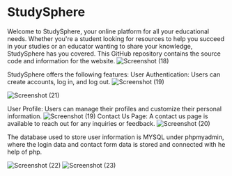 # StudySphere
Welcome to StudySphere, your online platform for all your educational needs. Whether you're a student looking for resources to help you succeed in your studies or an educator wanting to share your knowledge, StudySphere has you covered. This GitHub repository contains the source code and information for the website.
![Screenshot (18)](https://github.com/Sukhmani07/StudySphere/assets/111011241/0b308066-b6ca-4f4d-9e2c-116f1be113e8)
 

StudySphere offers the following features:
User Authentication: Users can create accounts, log in, and log out.
![Screenshot (19)](https://github.com/Sukhmani07/StudySphere/assets/111011241/e3e65f4a-eb40-46c0-856c-7c981712cf42)

![Screenshot (21)](https://github.com/Sukhmani07/StudySphere/assets/111011241/15c7ed54-4a45-49b4-8c12-3b9ae0fd3b39)

User Profile: Users can manage their profiles and customize their personal information. 
 ![Screenshot (19)](https://github.com/Sukhmani07/StudySphere/assets/111011241/e3e65f4a-eb40-46c0-856c-7c981712cf42)
Contact Us Page: A contact us page is available to reach out for any inquiries or feedback.
 ![Screenshot (20)](https://github.com/Sukhmani07/StudySphere/assets/111011241/ff0b05fa-c0e5-436f-8d23-d3226ffcc398)
 

The database used to store user information is MYSQL under phpmyadmin, where the login data and contact form data is stored and connected with he help of php.
 
![Screenshot (22)](https://github.com/Sukhmani07/StudySphere/assets/111011241/a595bde6-eed3-45b3-8131-b6b57fa44347)
![Screenshot (23)](https://github.com/Sukhmani07/StudySphere/assets/111011241/6076c032-32c4-4163-9b0b-defd53b1c357)

